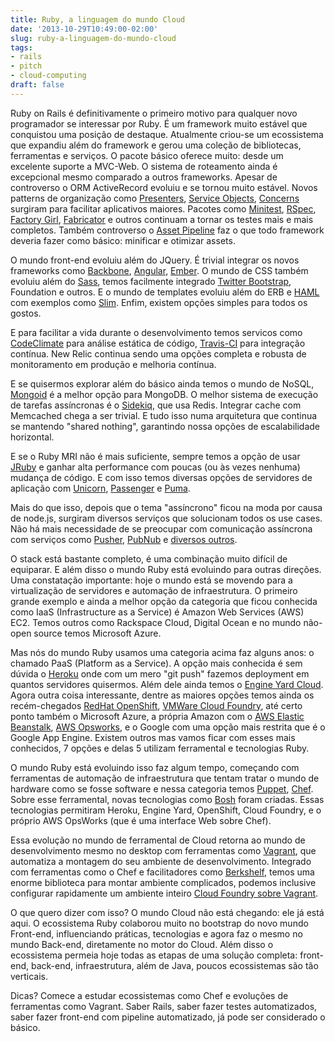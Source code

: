 ```yaml
---
title: Ruby, a linguagem do mundo Cloud
date: '2013-10-29T10:49:00-02:00'
slug: ruby-a-linguagem-do-mundo-cloud
tags:
- rails
- pitch
- cloud-computing
draft: false
---
```


Ruby on Rails é definitivamente o primeiro motivo para qualquer novo programador se interessar por Ruby. É um framework muito estável que conquistou uma posição de destaque. Atualmente criou-se um ecossistema que expandiu além do framework e gerou uma coleção de bibliotecas, ferramentas e serviços. O pacote básico oferece muito: desde um excelente suporte a MVC-Web. O sistema de roteamento ainda é excepcional mesmo comparado a outros frameworks. Apesar de controverso o ORM ActiveRecord evoluiu e se tornou muito estável. Novos patterns de organização como [Presenters](http://stackoverflow.com/questions/7860301/rails-patterns-decorator-vs-presenter), [Service Objects](http://blog.codeclimate.com/blog/2012/10/17/7-ways-to-decompose-fat-activerecord-models/), [Concerns](http://37signals.com/svn/posts/3372-put-chubby-models-on-a-diet-with-concerns) surgiram para facilitar aplicativos maiores. Pacotes como [Minitest](http://blog.crowdint.com/2013/06/14/testing-rails-with-minitest.html), [RSpec](https://github.com/rspec/rspec-rails), [Factory Girl](https://github.com/thoughtbot/factory_girl), [Fabricator](http://www.fabricationgem.org) e outros continuam a tornar os testes mais e mais completos. Também controverso o [Asset Pipeline](http://www.akitaonrails.com/2012/07/01/asset-pipeline-para-iniciantes) faz o que todo framework deveria fazer como básico: minificar e otimizar assets. 

O mundo front-end evoluiu além do JQuery. É trivial integrar os novos frameworks como [Backbone](https://github.com/codebrew/backbone-rails), [Angular](https://shellycloud.com/blog/2013/10/how-to-integrate-angularjs-with-rails-4), [Ember](http://hashrocket.com/blog/posts/setting-up-an-ember-app-with-a-rails-backend). O mundo de CSS também evoluiu além do [Sass](https://github.com/rails/sass-rails), temos facilmente integrado [Twitter Bootstrap](http://railsapps.github.io/rails-bootstrap/), Foundation e outros. E o mundo de templates evoluiu além do ERB e [HAML](http://haml.info) com exemplos como [Slim](http://slim-lang.com). Enfim, existem opções simples para todos os gostos.

E para facilitar a vida durante o desenvolvimento temos servicos como [CodeClimate](http://codeclimate.com/) para análise estática de código, [Travis-CI](https://travis-ci.org) para integração contínua. New Relic continua sendo uma opções completa e robusta de monitoramento em produção e melhoria contínua.

E se quisermos explorar além do básico ainda temos o mundo de NoSQL, [Mongoid](http://mongoid.org/en/mongoid/docs/rails.html) é a melhor opção para MongoDB. O melhor sistema de execução de tarefas assíncronas é o [Sidekiq](http://sidekiq.org), que usa Redis. Integrar cache com Memcached chega a ser trivial. E tudo isso numa arquitetura que continua se mantendo "shared nothing", garantindo nossa opções de escalabilidade horizontal.

E se o Ruby MRI não é mais suficiente, sempre temos a opção de usar [JRuby](https://devcenter.heroku.com/articles/moving-an-existing-rails-app-to-run-on-jruby) e ganhar alta performance com poucas (ou às vezes nenhuma) mudança de código. E com isso temos diversas opções de servidores de aplicação com [Unicorn](https://devcenter.heroku.com/articles/rails-unicorn), [Passenger](https://www.eventials.com/pt-br/locaweb/superalimentando-seus-deployments-com-phusion-passenger-4/) e [Puma](http://puma.io).

Mais do que isso, depois que o tema "assíncrono" ficou na moda por causa de node.js, surgiram diversos serviços que solucionam todos os use cases. Não há mais necessidade de se preocupar com comunicação assíncrona com serviços como [Pusher](https://www.eventials.com/pt-br/locaweb/do-loop-de-eventos-a-sistemas-distribuidos/), [PubNub](http://www.pubnub.com) e [diversos outros](https://www.quora.com/What-are-alternatives-to-pusher-com).

O stack está bastante completo, é uma combinação muito difícil de equiparar. E além disso o mundo Ruby está evoluindo para outras direções. Uma constatação importante: hoje o mundo está se movendo para a virtualização de servidores e automação de infraestrutura. O primeiro grande exemplo e ainda a melhor opção da categoria que ficou conhecida como IaaS (Infrastructure as a Service) é Amazon Web Services (AWS) EC2. Temos outros como Rackspace Cloud, Digital Ocean e no mundo não-open source temos Microsoft Azure.

Mas nós do mundo Ruby usamos uma categoria acima faz alguns anos: o chamado PaaS (Platform as a Service). A opção mais conhecida é sem dúvida o [Heroku](http://www.akitaonrails.com/2012/04/20/heroku-tips-enciclopedia-do-heroku) onde com um mero "git push" fazemos deployment em quantos servidores quisermos. Além dele ainda temos o [Engine Yard Cloud](https://www.engineyard.com/products/cloud). Agora outra coisa interessante, dentre as maiores opções temos ainda os recém-chegados [RedHat OpenShift](http://openshift.github.io), [VMWare Cloud Foundry](http://cloudfoundry.org), até certo ponto também o Microsoft Azure, a própria Amazon com o [AWS Elastic Beanstalk](http://ruby.awsblog.com/post/Tx2AK2MFX0QHRIO/Deploying-Ruby-Applications-to-AWS-Elastic-Beanstalk-with-Git), [AWS Opsworks](http://docs.aws.amazon.com/opsworks/latest/userguide/workinglayers-rails.html), e o Google com uma opção mais restrita que é o Google App Engine. Existem outros mas vamos ficar com esses mais conhecidos, 7 opções e delas 5 utilizam ferramental e tecnologias Ruby.

O mundo Ruby está evoluindo isso faz algum tempo, começando com ferramentas de automação de infraestrutura que tentam tratar o mundo de hardware como se fosse software e nessa categoria temos [Puppet](http://puppetlabs.com/blog/ruby-dsl), [Chef](http://www.opscode.com/chef/). Sobre esse ferramental, novas tecnologias como [Bosh](https://github.com/cloudfoundry/bosh) foram criadas. Essas tecnologias permitiram Heroku, Engine Yard, OpenShift, Cloud Foundry, e o próprio AWS OpsWorks (que é uma interface Web sobre Chef).

Essa evolução no mundo de ferramental de Cloud retorna ao mundo de desenvolvimento mesmo no desktop com ferramentas como [Vagrant](https://github.com/cloudfoundry/bosh), que automatiza a montagem do seu ambiente de desenvolvimento. Integrado com ferramentas como o Chef e facilitadores como [Berkshelf](http://berkshelf.com), temos uma enorme biblioteca para montar ambiente complicados, podemos inclusive configurar rapidamente um ambiente inteiro [Cloud Foundry sobre Vagrant](https://github.com/Altoros/cf-vagrant-installer).

O que quero dizer com isso? O mundo Cloud não está chegando: ele já está aqui. O ecossistema Ruby colaborou muito no bootstrap do novo mundo Front-end, influenciando práticas, tecnologias e agora faz o mesmo no mundo Back-end, diretamente no motor do Cloud. Além disso o ecossistema permeia hoje todas as etapas de uma solução completa: front-end, back-end, infraestrutura, além de Java, poucos ecossistemas são tão verticais.

Dicas? Comece a estudar ecossistemas como Chef e evoluções de ferramentas como Vagrant. Saber Rails, saber fazer testes automatizados, saber fazer front-end com pipeline automatizado, já pode ser considerado o básico.
